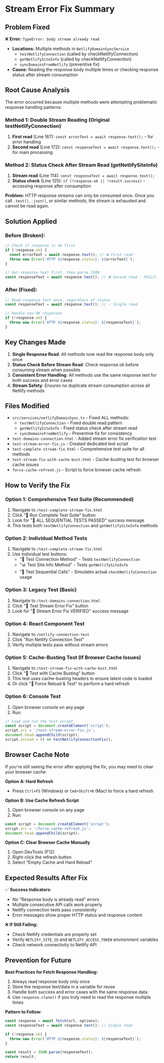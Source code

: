 # Stream Error Fix Summary

## Problem Fixed
❌ **Error:** `TypeError: body stream already read`
- **Locations:** Multiple methods in `NetlifyDomainSyncService`
  - `testNetlifyConnection` (called by checkNetlifyConnection)
  - `getNetlifySiteInfo` (called by checkNetlifyConnection)
  - `syncDomainsFromNetlify` (preventive fix)
- **Cause:** Reading the response body multiple times or checking response status after stream consumption

## Root Cause Analysis
The error occurred because multiple methods were attempting problematic response handling patterns:

### Method 1: Double Stream Reading (Original testNetlifyConnection)
1. **First read** (Line 167): `const errorText = await response.text();` - for error handling
2. **Second read** (Line 172): `const responseText = await response.text();` - for main processing

### Method 2: Status Check After Stream Read (getNetlifySiteInfo)
1. **Stream read** (Line 114): `const responseText = await response.text();`
2. **Status check** (Line 125): `if (!response.ok || !result.success)` - accessing response after consumption

**Problem:** HTTP response streams can only be consumed once. Once you call `.text()`, `.json()`, or similar methods, the stream is exhausted and cannot be read again.

## Solution Applied

### Before (Broken):
```typescript
// Check if response is ok first
if (!response.ok) {
  const errorText = await response.text(); // ❌ First read
  throw new Error(`HTTP ${response.status}: ${errorText}`);
}

// Get response text first, then parse JSON
const responseText = await response.text(); // ❌ Second read - FAILS!
```

### After (Fixed):
```typescript
// Read response text once, regardless of status
const responseText = await response.text(); // ✅ Single read

// Handle non-OK responses
if (!response.ok) {
  throw new Error(`HTTP ${response.status}: ${responseText}`);
}
```

## Key Changes Made

1. **Single Response Read**: All methods now read the response body only once
2. **Status Check Before Stream Read**: Check response.ok before consuming stream when possible
3. **Consistent Error Handling**: All methods use the same response text for both success and error cases
4. **Stream Safety**: Ensures no duplicate stream consumption across all Netlify methods

## Files Modified

- `src/services/netlifyDomainSync.ts` - Fixed ALL methods:
  - `testNetlifyConnection` - Fixed double read pattern
  - `getNetlifySiteInfo` - Fixed status check after stream read
  - `syncDomainsFromNetlify` - Preventive fix for consistency
- `test-domains-connection.html` - Added stream error fix verification test
- `test-stream-error-fix.js` - Created dedicated test script
- `test-complete-stream-fix.html` - Comprehensive test suite for all methods
- `test-stream-fix-with-cache-bust.html` - Cache-busting test for browser cache issues
- `force-cache-refresh.js` - Script to force browser cache refresh

## How to Verify the Fix

### Option 1: Comprehensive Test Suite (Recommended)
1. Navigate to `/test-complete-stream-fix.html`
2. Click "🚀 Run Complete Test Suite" button
3. Look for "🎉 ALL SEQUENTIAL TESTS PASSED" success message
4. This tests both `testNetlifyConnection` and `getNetlifySiteInfo` methods

### Option 2: Individual Method Tests
1. Navigate to `/test-complete-stream-fix.html`
2. Use individual test buttons:
   - "🧪 Test Connection Method" - Tests `testNetlifyConnection`
   - "📊 Test Site Info Method" - Tests `getNetlifySiteInfo`
   - "🔄 Test Sequential Calls" - Simulates actual `checkNetlifyConnection` usage

### Option 3: Legacy Test (Basic)
1. Navigate to `/test-domains-connection.html`
2. Click "🔧 Test Stream Error Fix" button
3. Look for "🎉 Stream Error Fix VERIFIED" success message

### Option 4: React Component Test
1. Navigate to `/netlify-connection-test`
2. Click "Run Netlify Connection Test"
3. Verify multiple tests pass without stream errors

### Option 5: Cache-Busting Test (If Browser Cache Issues)
1. Navigate to `/test-stream-fix-with-cache-bust.html`
2. Click "🧪 Test with Cache Busting" button
3. This test uses cache-busting headers to ensure latest code is loaded
4. Or click "🚀 Force Reload & Test" to perform a hard refresh

### Option 6: Console Test
1. Open browser console on any page
2. Run:
```javascript
// Load and run the test script
const script = document.createElement('script');
script.src = '/test-stream-error-fix.js';
document.head.appendChild(script);
script.onload = () => testNetlifyConnectionFix();
```

## Browser Cache Note

If you're still seeing the error after applying the fix, you may need to clear your browser cache:

**Option A: Hard Refresh**
- Press `Ctrl+F5` (Windows) or `Cmd+Shift+R` (Mac) to force a hard refresh

**Option B: Use Cache Refresh Script**
1. Open browser console on any page
2. Run:
```javascript
const script = document.createElement('script');
script.src = '/force-cache-refresh.js';
document.head.appendChild(script);
```

**Option C: Clear Browser Cache Manually**
1. Open DevTools (F12)
2. Right-click the refresh button
3. Select "Empty Cache and Hard Reload"

## Expected Results After Fix

✅ **Success Indicators:**
- No "Response body is already read" errors
- Multiple consecutive API calls work properly
- Netlify connection tests pass consistently
- Error messages show proper HTTP status and response content

❌ **If Still Failing:**
- Check Netlify credentials are properly set
- Verify `NETLIFY_SITE_ID` and `NETLIFY_ACCESS_TOKEN` environment variables
- Check network connectivity to Netlify API

## Prevention for Future

**Best Practices for Fetch Response Handling:**
1. Always read response body only once
2. Store the response text/data in a variable for reuse
3. Handle both success and error cases with the same response data
4. Use `response.clone()` if you truly need to read the response multiple times

**Pattern to Follow:**
```typescript
const response = await fetch(url, options);
const responseText = await response.text(); // Single read

if (!response.ok) {
  throw new Error(`HTTP ${response.status}: ${responseText}`);
}

const result = JSON.parse(responseText);
return result;
```
